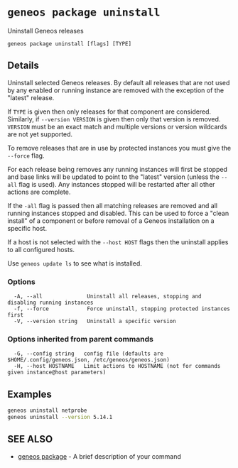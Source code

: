 # `geneos package uninstall`

Uninstall Geneos releases

```text
geneos package uninstall [flags] [TYPE]
```

## Details

Uninstall selected Geneos releases. By default all releases that are
not used by any enabled or running instance are removed with the
exception of the "latest" release.

If `TYPE` is given then only releases for that component are
considered. Similarly, if `--version VERSION` is given then only that
version is removed. `VERSION` must be an exact match and multiple
versions or version wildcards are not yet supported.

To remove releases that are in use by protected instances you must
give the `--force` flag.

For each release being removes any running instances will first be
stopped and base links will be updated to point to the "latest"
version (unless the `--all` flag is used). Any instances stopped will
be restarted after all other actions are complete.

If the `-all` flag is passed then all matching releases are removed
and all running instances stopped and disabled. This can be used to
force a "clean install" of a component or before removal of a Geneos
installation on a specific host.

If a host is not selected with the `--host HOST` flags then the
uninstall applies to all configured hosts. 

Use `geneos update ls` to see what is installed.

### Options

```text
  -A, --all              Uninstall all releases, stopping and disabling running instances
  -f, --force            Force uninstall, stopping protected instances first
  -V, --version string   Uninstall a specific version
```

### Options inherited from parent commands

```text
  -G, --config string   config file (defaults are $HOME/.config/geneos.json, /etc/geneos/geneos.json)
  -H, --host HOSTNAME   Limit actions to HOSTNAME (not for commands given instance@host parameters)
```

## Examples

```bash
geneos uninstall netprobe
geneos uninstall --version 5.14.1

```

## SEE ALSO

* [geneos package](geneos_package.md)	 - A brief description of your command

